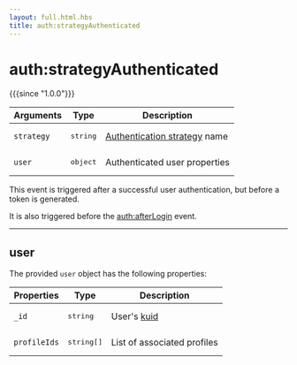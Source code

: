 ```yaml
---
layout: full.html.hbs
title: auth:strategyAuthenticated
---
```


# auth:strategyAuthenticated

{{{since "1.0.0"}}}

| Arguments  | Type              | Description                                                                                                |
| ---------- | ----------------- | ---------------------------------------------------------------------------------------------------------- |
| `strategy` | <pre>string</pre> | [Authentication strategy](/guide/1/essentials/user-authentication/#authentication-strategies-default) name |
| `user`     | <pre>object</pre> | Authenticated user properties                                                                              |

This event is triggered after a successful user authentication, but before a token is generated.

It is also triggered before the [auth:afterLogin](/plugins/1/events/api-events/#after-default) event.

---

## user

The provided `user` object has the following properties:

| Properties   | Type                | Description                                                                         |
| ------------ | ------------------- | ----------------------------------------------------------------------------------- |
| `_id`        | <pre>string</pre>   | User's [kuid](/guide/1/essentials/user-authentication/#kuzzle-user-identifier-kuid) |
| `profileIds` | <pre>string[]</pre> | List of associated profiles                                                         |

